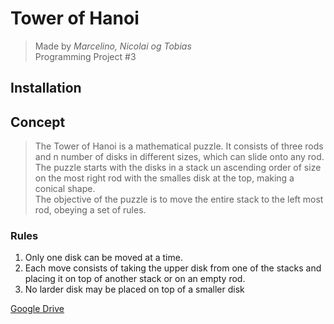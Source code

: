 # Tower of Hanoi
> Made by *Marcelino, Nicolai og Tobias*  
Programming Project #3

## Installation

## Concept
> The Tower of Hanoi is a mathematical puzzle. It consists of three rods and n number of disks in different sizes, which can slide onto any rod.  
The puzzle starts with the disks in a stack un ascending order of size on the most right rod with the smalles disk at the top, making a conical shape.  
The objective of the puzzle is to move the entire stack to the left most rod, obeying a set of rules.
### Rules
1. Only one disk can be moved at a time.
2. Each move consists of taking the upper disk from one of the stacks and placing it on top of another stack or on an empty rod.
3. No larder disk may be placed on top of a smaller disk

[Google Drive](https://drive.google.com/drive/u/0/folders/1Mshbp-jc6WoJMThaiGzYdT_CdEgzw78r)
